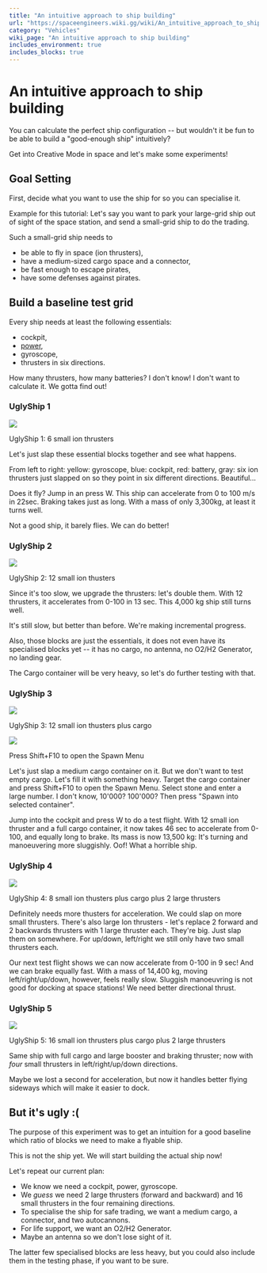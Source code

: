 ```yaml
---
title: "An intuitive approach to ship building"
url: "https://spaceengineers.wiki.gg/wiki/An_intuitive_approach_to_ship_building"
category: "Vehicles"
wiki_page: "An intuitive approach to ship building"
includes_environment: true
includes_blocks: true
---
```


# An intuitive approach to ship building

You can calculate the perfect ship configuration -- but wouldn't it be fun to be able to build a "good-enough ship" intuitively?

Get into Creative Mode in space and let's make some experiments!

## Goal Setting

First, decide what you want to use the ship for so you can specialise it.

Example for this tutorial: Let's say you want to park your large-grid ship out of sight of the space station, and send a small-grid ship to do the trading.

Such a small-grid ship needs to

*   be able to fly in space (ion thrusters),
*   have a medium-sized cargo space and a connector,
*   be fast enough to escape pirates,
*   have some defenses against pirates.

## Build a baseline test grid

Every ship needs at least the following essentials:

*   cockpit,
*   [power](https://spaceengineers.wiki.gg/wiki/Power "Power"),
*   gyroscope,
*   thrusters in six directions.

How many thrusters, how many batteries? I don't know! I don't want to calculate it. We gotta find out!

### UglyShip 1

[![](https://spaceengineers.wiki.gg/images/thumb/0/0d/Ugly-ship-single-ions.png/320px-Ugly-ship-single-ions.png?415e65)](https://spaceengineers.wiki.gg/wiki/File:Ugly-ship-single-ions.png)

UglyShip 1: 6 small ion thrusters

Let's just slap these essential blocks together and see what happens.

From left to right: yellow: gyroscope, blue: cockpit, red: battery, gray: six ion thrusters just slapped on so they point in six different directions. Beautiful...

Does it fly? Jump in an press W. This ship can accelerate from 0 to 100 m/s in 22sec. Braking takes just as long. With a mass of only 3,300kg, at least it turns well.

Not a good ship, it barely flies. We can do better!  

### UglyShip 2

[![](https://spaceengineers.wiki.gg/images/thumb/f/ff/Ugly-ship-double-ions.png/320px-Ugly-ship-double-ions.png?9b2cd2)](https://spaceengineers.wiki.gg/wiki/File:Ugly-ship-double-ions.png)

UglyShip 2: 12 small ion thusters

Since it's too slow, we upgrade the thrusters: let's double them. With 12 thrusters, it accelerates from 0-100 in 13 sec. This 4,000 kg ship still turns well.

It's still slow, but better than before. We're making incremental progress.

Also, those blocks are just the essentials, it does not even have its specialised blocks yet -- it has no cargo, no antenna, no O2/H2 Generator, no landing gear.

The Cargo container will be very heavy, so let's do further testing with that.  

### UglyShip 3

[![](https://spaceengineers.wiki.gg/images/thumb/c/c6/Ugly-ship-double-ions-cargo.png/320px-Ugly-ship-double-ions-cargo.png?595f34)](https://spaceengineers.wiki.gg/wiki/File:Ugly-ship-double-ions-cargo.png)

UglyShip 3: 12 small ion thusters plus cargo

[![](https://spaceengineers.wiki.gg/images/thumb/a/a6/Build-experiment-fill-cargo.png/320px-Build-experiment-fill-cargo.png?d0f0b8)](https://spaceengineers.wiki.gg/wiki/File:Build-experiment-fill-cargo.png)

Press Shift+F10 to open the Spawn Menu

Let's just slap a medium cargo container on it. But we don't want to test empty cargo. Let's fill it with something heavy. Target the cargo container and press Shift+F10 to open the Spawn Menu. Select stone and enter a large number. I don't know, 10'000? 100'000? Then press "Spawn into selected container".

Jump into the cockpit and press W to do a test flight. With 12 small ion thruster and a full cargo container, it now takes 46 sec to accelerate from 0-100, and equally long to brake. Its mass is now 13,500 kg: It's turning and manoeuvering more sluggishly. Oof! What a horrible ship.  

### UglyShip 4

[![](https://spaceengineers.wiki.gg/images/thumb/e/e7/Ugly-ship-double-ions-cargo-large-thrusters.png/320px-Ugly-ship-double-ions-cargo-large-thrusters.png?b4cff9)](https://spaceengineers.wiki.gg/wiki/File:Ugly-ship-double-ions-cargo-large-thrusters.png)

UglyShip 4: 8 small ion thusters plus cargo plus 2 large thrusters

Definitely needs more thusters for acceleration. We could slap on more small thrusters. There's also large Ion thrusters - let's replace 2 forward and 2 backwards thrusters with 1 large thruster each. They're big. Just slap them on somewhere. For up/down, left/right we still only have two small thrusters each.

Our next test flight shows we can now accelerate from 0-100 in 9 sec! And we can brake equally fast. With a mass of 14,400 kg, moving left/right/up/down, however, feels really slow. Sluggish manoeuvring is not good for docking at space stations! We need better directional thrust.  

### UglyShip 5

[![](https://spaceengineers.wiki.gg/images/thumb/2/20/Ugly-ship-quad-ions-cargo-large-thrusters.png/320px-Ugly-ship-quad-ions-cargo-large-thrusters.png?62ceb6)](https://spaceengineers.wiki.gg/wiki/File:Ugly-ship-quad-ions-cargo-large-thrusters.png)

UglyShip 5: 16 small ion thrusters plus cargo plus 2 large thrusters

Same ship with full cargo and large booster and braking thruster; now with _four_ small thrusters in left/right/up/down directions.

Maybe we lost a second for acceleration, but now it handles better flying sideways which will make it easier to dock.

## But it's ugly :(

The purpose of this experiment was to get an intuition for a good baseline which ratio of blocks we need to make a flyable ship.

This is not the ship yet. We will start building the actual ship now!

Let's repeat our current plan:

*   We know we need a cockpit, power, gyroscope.
*   We _guess_ we need 2 large thrusters (forward and backward) and 16 small thrusters in the four remaining directions.
*   To specialise the ship for safe trading, we want a medium cargo, a connector, and two autocannons.
*   For life support, we want an O2/H2 Generator.
*   Maybe an antenna so we don't lose sight of it.

The latter few specialised blocks are less heavy, but you could also include them in the testing phase, if you want to be sure.
